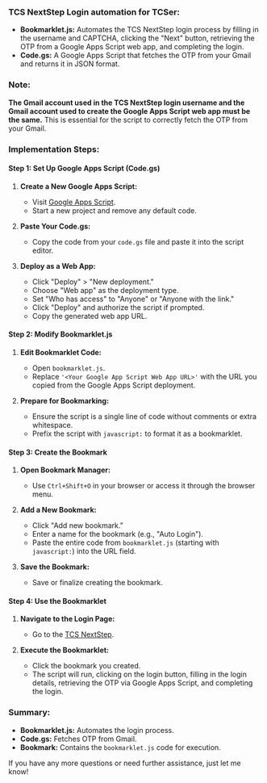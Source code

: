 ### **TCS NextStep Login automation for TCSer:**
- **Bookmarklet.js:** Automates the TCS NextStep login process by filling in the username and CAPTCHA, clicking the "Next" button, retrieving the OTP from a Google Apps Script web app, and completing the login.
- **Code.gs:** A Google Apps Script that fetches the OTP from your Gmail and returns it in JSON format.

### **Note:**
**The Gmail account used in the TCS NextStep login username and the Gmail account used to create the Google Apps Script web app must be the same.** This is essential for the script to correctly fetch the OTP from your Gmail.

### **Implementation Steps:**

#### **Step 1: Set Up Google Apps Script (Code.gs)**

1. **Create a New Google Apps Script:**
   - Visit [Google Apps Script](https://script.google.com/).
   - Start a new project and remove any default code.

2. **Paste Your Code.gs:**
   - Copy the code from your `code.gs` file and paste it into the script editor.

3. **Deploy as a Web App:**
   - Click "Deploy" > "New deployment."
   - Choose "Web app" as the deployment type.
   - Set "Who has access" to "Anyone" or "Anyone with the link."
   - Click "Deploy" and authorize the script if prompted.
   - Copy the generated web app URL.

#### **Step 2: Modify Bookmarklet.js**

1. **Edit Bookmarklet Code:**
   - Open `bookmarklet.js`.
   - Replace `'<Your Google App Script Web App URL>'` with the URL you copied from the Google Apps Script deployment.

2. **Prepare for Bookmarking:**
   - Ensure the script is a single line of code without comments or extra whitespace.
   - Prefix the script with `javascript:` to format it as a bookmarklet.

#### **Step 3: Create the Bookmark**

1. **Open Bookmark Manager:**
   - Use `Ctrl+Shift+O` in your browser or access it through the browser menu.

2. **Add a New Bookmark:**
   - Click "Add new bookmark."
   - Enter a name for the bookmark (e.g., "Auto Login").
   - Paste the entire code from `bookmarklet.js` (starting with `javascript:`) into the URL field.

3. **Save the Bookmark:**
   - Save or finalize creating the bookmark.

#### **Step 4: Use the Bookmarklet**

1. **Navigate to the Login Page:**
   - Go to the [TCS NextStep](https://nextstep.tcs.com/campus/#/).

2. **Execute the Bookmarklet:**
   - Click the bookmark you created.
   - The script will run, clicking on the login button, filling in the login details, retrieving the OTP via Google Apps Script, and completing the login.

### **Summary:**
- **Bookmarklet.js:** Automates the login process.
- **Code.gs:** Fetches OTP from Gmail.
- **Bookmark:** Contains the `bookmarklet.js` code for execution.

If you have any more questions or need further assistance, just let me know!
